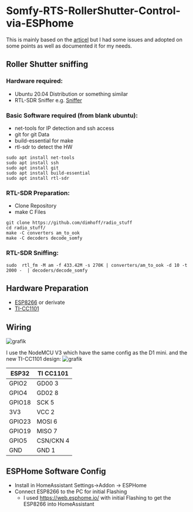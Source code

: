 # Somfy-RTS-RollerShutter-Control-via-ESPhome
This is mainly based on the [articel](https://www.die-welt.net/2021/06/controlling-somfy-roller-shutters-using-an-esp32-and-esphome/) but I had some issues and adopted on some points as well as documented it for my needs.

## Roller Shutter sniffing
### Hardware required:
* Ubuntu 20.04 Distribution or something similar
* RTL-SDR Sniffer e.g. [Sniffer](https://de.aliexpress.com/item/32903103541.html?spm=a2g0o.order_list.order_list_main.17.77735c5fvztw8b&gatewayAdapt=glo2deu)

### Basic Software required (from blank ubuntu):
* net-tools for IP detection and ssh access
* git for git Data
* build-essential for make
* rtl-sdr to detect the HW
```
sudo apt install net-tools
sudo apt install ssh
sudo apt install git
sudo apt install build-essential
sudo apt install rtl-sdr
```

### RTL-SDR Preparation:
* Clone Repository
* make C Files
```
git clone https://github.com/dimhoff/radio_stuff
cd radio_stuff/
make -C converters am_to_ook
make -C decoders decode_somfy
```

### RTL-SDR Sniffing:
```
sudo  rtl_fm -M am -f 433.42M -s 270K | converters/am_to_ook -d 10 -t 2000 -  | decoders/decode_somfy
```

## Hardware Preparation
* [ESP8266](https://de.aliexpress.com/item/1005004527993328.html?spm=a2g0o.productlist.main.1.d0a151fe22qfFc&algo_pvid=a588ff3a-3467-4a2d-a764-ee6ce13e0b89&algo_exp_id=a588ff3a-3467-4a2d-a764-ee6ce13e0b89-0&pdp_ext_f=%7B%22sku_id%22%3A%2212000030765703491%22%7D&pdp_npi=3%40dis%21EUR%215.17%213.62%21%21%21%21%21%40212240a316781279882565728d0711%2112000030765703491%21sea%21DE%213245007737&curPageLogUid=QT3H20LpoWIO) or derivate
* [TI-CC1101](https://de.aliexpress.com/item/1005002074380868.html?spm=a2g0o.productlist.main.1.495e384d7G3QKO&algo_pvid=842d5d78-f38d-4464-9a5d-f1b6ad3076e7&algo_exp_id=842d5d78-f38d-4464-9a5d-f1b6ad3076e7-0&pdp_ext_f=%7B%22sku_id%22%3A%2212000025798608305%22%7D&pdp_npi=3%40dis%21EUR%214.58%213.16%21%21%21%21%21%40211bf49716781278115932071d0720%2112000025798608305%21sea%21DE%213245007737&curPageLogUid=uNAAKaRTs9De)

## Wiring
![grafik](https://user-images.githubusercontent.com/94315369/228869506-c1ff1c20-7c00-40ae-8f1c-30a03cb7470a.png)

I use the NodeMCU V3 which have the same config as the D1 mini. and the new TI-CC1101 design:
![grafik](https://user-images.githubusercontent.com/94315369/223201040-6bc8d93c-c56f-41c4-9ee1-19ed87922f40.png)

| ESP32      | TI CC1101 |
| ----------- | ----------- |
| GPIO2      | GD00 3       |
| GPIO4   | GD02 8        |
| GPIO18   | SCK 5        |
| 3V3   | VCC 2        |
| GPIO23   | MOSI 6        |
| GPIO19   | MISO 7        |
| GPIO5   | CSN/CKN 4        |
| GND   | GND 1        |


## ESPHome Software Config
* Install in HomeAssistant Settings->Addon -> ESPHome 
* Connect ESP8266 to the PC for initial Flashing
  * I used https://web.esphome.io/ with initial Flashing to get the ESP8266 into HomeAssistant



